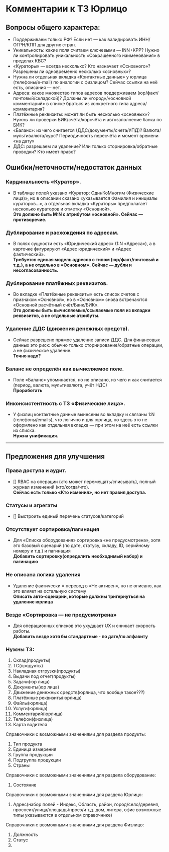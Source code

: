 # Комментарии к ТЗ Юрлицо

## Вопросы общего характера:
- Поддерживаем только РФ? Если нет — как валидировать ИНН/ОГРН/КПП для других стран.
- Уникальность: какие поля считаем ключевыми — INN+KPP? Нужно ли контролировать уникальность «Сокращённого наименования» в пределах КВС?
- «Кураторы» — всегда несколько? Кто назначает «Основного»? Разрешены ли одновременно несколько «основных»?
- Нужна ли отдельная вкладка «Контактные данные» у юрлица (телефоны/e-mail) по аналогии с физлицом? Сейчас ссылки на неё есть, описания — нет.
- Адреса: какое множество типов адресов поддерживаем (юр/факт/почтовый/складской)? Должны ли «город»/«основной комментарий» в списке браться из конкретного типа адреса/комментария?
- Платёжные реквизиты: может ли быть несколько «основных»? Нужны ли проверки БИК/счёта/корсчёта и автозаполнение банка по БИК?
- «Баланс»: из чего считается (ДДС/документы/счета/УПД)? Валюта/мультивалюта/курс? Периодичность пересчёта и момент времени «на дату»
- ДДС: разрешаем ли удаление? Или только сторнировка/обратные проводки? Кто имеет право?

## Ошибки/неточности/недостаток данных

### Кардинальность «Куратор».
- В таблице полей указано «Куратор: ОдинКоМногим (Физические лица)», но в описании сказано «указывается Фамилия и инициалы кураторов…», а отдельная вкладка «Кураторы» предполагает несколько кураторов и отметку «Основной». \
**Это должно быть M:N с атрибутом «основной». Сейчас — противоречие.**

### Дублирование и расхождения по адресам.
- В полях сущности есть «Юридический адрес» (1:N «Адреса»), а в карточке фигурируют «Адрес юридический» и «Адрес фактический». \
**Требуется единая модель адресов с типом (юр/факт/почтовый и т.д.), а не отдельно в «Основном». Сейчас — дубли и несогласованность.**

### Дублирование платёжных реквизитов.
- Во вкладке «Платёжные реквизиты» есть список счетов с признаком «Основной», но в «Основном» снова встречаются «Основной расчётный счёт/Банк/БИК». \
**Это должны быть вычисляемые/ссылаемые поля из вкладки реквизитов, а не отдельные атрибуты.**

### Удаление ДДС (движения денежных средств).
- Сейчас разрешено прямое удаление записи ДДС. Для финансовых данных это риск: обычно только сторнирование/обратные операции, а не физическое удаление. \
**Точно надо?**

### Баланс не определён как вычисляемое поле.
- Поле «Баланс» упоминается, но не описано, из чего и как считается (период, валюта, мультивалюта, учёт НДС) \
**Проработать**

### Инконсистентность с ТЗ «Физические лица».
- У физлиц контактные данные вынесены во вкладку и связаны 1:N (телефоны/emails), что логично и для юрлица, но здесь это не оформлено как отдельная вкладка — при этом на неё есть ссылки из списка. \
**Нужна унификация.**

-----

## Предложения для улучшения

### Права доступа и аудит.
- [] RBAC на операции (кто может перемещать/списывать), полный журнал изменений (кто/когда/что). \
**Сейчас есть только «Кто изменил», но нет правил доступа.**

### Статусы и агрегаты
- [] Выстроить единый перечень статусов/категорий

### Отсутствует сортировка/пагинация
- Для «Списка оборудования» сортировка «не предусмотрена», хотя это базовый сценарий (по дате, статусу, складу, ID, серийному номеру и т.д.) и пагинация \
**Добавить сортировку(определить необходимый набор) и пагинацию**

### Не описана логика удаления
- Удаление фактически = перевод в «Не активен», но не описано, как это влияет на остальную систему \
**Описать авто-сценарии, которые должны тригернуться на удаление юрлица**

### Везде «Сортировка — не предусмотрена»
- Для операционных списков это ухудшает UX и снижает скорость работы. \
  **Добавить везде хотя бы стандартные - по дате/по алфавиту**



### Нужны ТЗ:
1. Склад(продукты)
2. ТС(продукты)
3. Накладная отгрузки(продукты)
4. Выдачи под отчет(продукты)
5. Задачи(юр лица)
6. Документы(юр лица)
7. Движение денежных средств(юрлица, что вообще такое???)
8. Платёжные реквизиты(юрлица)
9. Файлы(юрлица)
10. Услуги(юрлица)
11. Комментарий(юрлица)
12. Телефон(физлица)
13. Карта водителя

Справочники с возможными значениями для раздела продукты:
1. Тип продукта
2. Единица измерения
3. Группа продукции
4. Подгруппа продукции
5. Страны

Справочники с возможными значениями для раздела оборудование:
1. Состояние

Справочники с возможными значениями для раздела Юрлицо:
1. Адрес(набор полей - Индекс, Область, район, город/село/деревня, проспект/улица/площадь/проез/и т.д. дом, литера, офис возможные типы указываются в отдельном справочнике)

Справочники с возможными значениями для раздела Физлицо:
1. Должность
2. Статус
3. 

